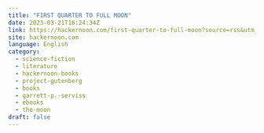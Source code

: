 ```yaml
---
title: "FIRST QUARTER TO FULL MOON"
date: 2023-03-21T16:24:34Z
link: https://hackernoon.com/first-quarter-to-full-moon?source=rss&utm_medium=RSS&utm_source=news.12bit.vn
site: hackernoon.com
language: English
category:
  - science-fiction
  - literature
  - hackernoon-books
  - project-gutenberg
  - books
  - garrett-p.-serviss
  - ebooks
  - the-moon
draft: false
---
```

